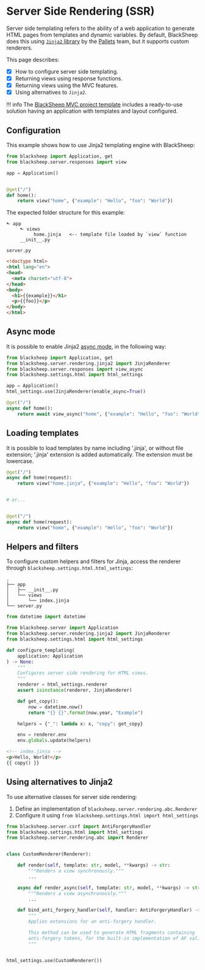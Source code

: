 # Server Side Rendering (SSR)

Server side templating refers to the ability of a web application to generate
HTML pages from templates and dynamic variables. By default, BlackSheep does
this using [`Jinja2` library](https://palletsprojects.com/p/jinja/) by the
[Pallets](https://palletsprojects.com) team, but it supports custom renderers.

This page describes:

- [X] How to configure server side templating.
- [X] Returning views using response functions.
- [X] Returning views using the MVC features.
- [X] Using alternatives to `Jinja2`.

!!! info
    The [BlackSheep MVC project
    template](https://github.com/RobertoPrevato/BlackSheepMVC) includes a
    ready-to-use solution having an application with templates and layout
    configured.

## Configuration

This example shows how to use Jinja2 templating engine with BlackSheep:

```python
from blacksheep import Application, get
from blacksheep.server.responses import view

app = Application()


@get("/")
def home():
    return view("home", {"example": "Hello", "foo": "World"})
```

The expected folder structure for this example:
```
⬑ app
     ⬑ views
          home.jinja   <-- template file loaded by `view` function
     __init__.py

server.py
```

```html
<!doctype html>
<html lang="en">
<head>
  <meta charset="utf-8">
</head>
<body>
  <h1>{{example}}</h1>
  <p>{{foo}}</p>
</body>
</html>
```

## Async mode

It is possible to enable Jinja2 [async
mode](http://jinja.pocoo.org/docs/2.10/api/#async-support), in the following
way:

```python
from blacksheep import Application, get
from blacksheep.server.rendering.jinja2 import JinjaRenderer
from blacksheep.server.responses import view_async
from blacksheep.settings.html import html_settings

app = Application()
html_settings.use(JinjaRenderer(enable_async=True))

@get("/")
async def home():
    return await view_async("home", {"example": "Hello", "foo": "World"})

```

## Loading templates

It is possible to load templates by name including '.jinja', or without file
extension; '.jinja' extension is added automatically. The extension must be
lowercase.

```python
@get("/")
async def home(request):
    return view("home.jinja", {"example": "Hello", "foo": "World"})


# or...


@get("/")
async def home(request):
    return view("home", {"example": "Hello", "foo": "World"})
```

## Helpers and filters

To configure custom helpers and filters for Jinja, access the renderer through
`blacksheep.settings.html.html_settings`:

```
.
├── app
│   ├── __init__.py
│   └── views
│       └── index.jinja
└── server.py
```

```python
from datetime import datetime

from blacksheep.server import Application
from blacksheep.server.rendering.jinja2 import JinjaRenderer
from blacksheep.settings.html import html_settings

def configure_templating(
    application: Application
) -> None:
    """
    Configures server side rendering for HTML views.
    """
    renderer = html_settings.renderer
    assert isinstance(renderer, JinjaRenderer)

    def get_copy():
        now = datetime.now()
        return "{} {}".format(now.year, "Example")

    helpers = {"_": lambda x: x, "copy": get_copy}

    env = renderer.env
    env.globals.update(helpers)
```

```html
<!-- index.jinja -->
<p>Hello, World!</p>
{{ copy() }}
```

## Using alternatives to Jinja2

To use alternative classes for server side rendering:

1. Define an implementation of `blacksheep.server.rendering.abc.Renderer`
2. Configure it using `from blacksheep.settings.html import html_settings`

```python
from blacksheep.server.csrf import AntiForgeryHandler
from blacksheep.settings.html import html_settings
from blacksheep.server.rendering.abc import Renderer


class CustomRenderer(Renderer):

    def render(self, template: str, model, **kwargs) -> str:
        """Renders a view synchronously."""
        ...

    async def render_async(self, template: str, model, **kwargs) -> str:
        """Renders a view asynchronously."""
        ...

    def bind_anti_forgery_handler(self, handler: AntiForgeryHandler) -> None:
        """
        Applies extensions for an anti-forgery handler.

        This method can be used to generate HTML fragments containing
        anti-forgery tokens, for the built-in implementation of AF validation.
        """


html_settings.use(CustomRenderer())
```
